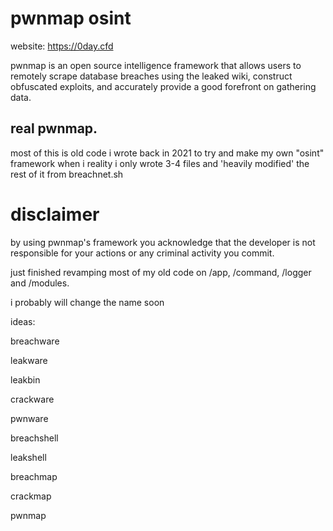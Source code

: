 # pwnmap osint
website: https://0day.cfd

pwnmap is an open source intelligence framework that allows users to remotely scrape database breaches using the leaked wiki, construct obfuscated exploits,
and accurately provide a good forefront on gathering data.

## real pwnmap.
most of this is old code i wrote back in 2021 to try and make my own "osint" framework when i reality i only wrote 3-4 files and 'heavily modified' the rest of it from breachnet.sh


# disclaimer
by using pwnmap's framework you acknowledge that the developer is not responsible for your actions or any criminal activity you commit.

just finished revamping most of my old code on /app, /command, /logger and /modules.



i probably will change the name soon

ideas:

breachware 

leakware

leakbin

crackware

pwnware

breachshell

leakshell

breachmap

crackmap

pwnmap

